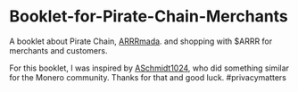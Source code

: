 # Booklet-for-Pirate-Chain-Merchants
A booklet about Pirate Chain, [ARRRmada](https://arrrmada.com/). and shopping with $ARRR for merchants and customers.

For this booklet, I was inspired by [ASchmidt1024](https://github.com/ASchmidt1024/monero-for-merchants-booklet), who did something similar for the Monero community. Thanks for that and good luck. #privacymatters
